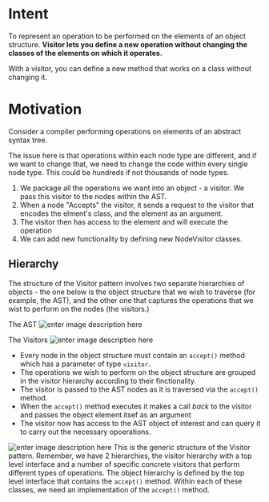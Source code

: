 # Intent
To represent an operation to be performed on the elements of an object structure. **Visitor lets you define a new operation without changing the classes of the elements on which it operates.**

With a visitor, you can define a new method that works on a class without changing it.

# Motivation
Consider a compiler performing operations on elements of an abstract syntax tree. 

The issue here is that operations within each node type are different, and if we want to change that, we need to change the code within every single node type. This could be hundreds if not thousands of node types.

1. We package all the operations we want into an object - a visitor. We pass this visitor to the nodes within the AST.
2. When a node "Accepts" the visitor, it sends a request to the visitor that encodes the elment's class, and the element as an argument.
3. The visitor then has access to the element and will execute the operation
4. We can add new functionality by defining new NodeVisitor classes.
## Hierarchy
The structure of the Visitor pattern involves two separate hierarchies of objects - the one below is the object structure that we wish to traverse (for example, the AST), and the other one that captures the operations that we wist to perform on the nodes (the visitors.)

The AST
![enter image description here](https://i.imgur.com/AVeJkqE.png)

The Visitors
![enter image description here](https://i.imgur.com/fUs1EzQ.png)

* Every node in the object structure must contain an `accept()` method which has a parameter of type `visitor`.
* The operations we wish to perform on the object structure are grouped in the visitor hierarchy according to their finctionality.
* The visitor is passed to the AST nodes as it is traversed via the `accept()` method.
* When the `accept()` method executes it makes a call *back* to the visitor and passes the object element itsef as an argument
* The visitor now has access to the AST object of interest and can query it to carry out the necessary opoerations.

![enter image description here](https://i.imgur.com/5uQwpae.png)
This is the generic structure of the Visitor pattern. Remember, we have 2 hierarchies, the visitor hierarchy with a top level interface and a number of specific concrete visitors that perform different types of operations.
The object hierarchy is defined by the top level interface that contains the `accept()` method. Within each of these classes, we need an implementation of the `accept()` method.